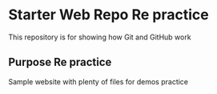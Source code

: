 # Starter Web Repo Re practice

This repository is for showing how Git and GitHub work

## Purpose Re practice

Sample website with plenty of files for demos practice